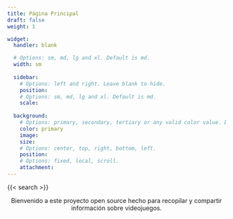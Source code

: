 ```yaml
---
title: Página Principal
draft: false
weight: 1

widget:
  handler: blank

  # Options: sm, md, lg and xl. Default is md.
  width: sm
    
  sidebar:
    # Options: left and right. Leave blank to hide.
    position:
    # Options: sm, md, lg and xl. Default is md.
    scale:
  
  background:
    # Options: primary, secondary, tertiary or any valid color value. Default is primary.
    color: primary
    image: 
    size: 
    # Options: center, top, right, bottom, left.
    position: 
    # Options: fixed, local, scroll.
    attachment: 
---
```

{{< search >}}

<div style="text-align: center"> Bienvenido a este proyecto open source hecho para recopilar y compartir información sobre videojuegos.</div>
